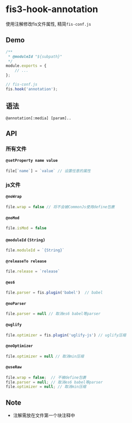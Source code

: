 # fis3-hook-annotation

使用注解修改fis文件属性, 精简`fis-conf.js`

## Demo

```js
/**
 * @moduleId "${subpath}"
 */
module.exports = {
    // ...
};
```

```js
// fis-conf.js
fis.hook('annotation');
```

## 语法

`@annotation[:media] [param]..`

## API

### 所有文件

#### `@setProperty name value`

```js
file[`name`] = `value` // 设置任意的属性
```

### js文件

#### `@noWrap` 

```js
file.wrap = false // 将不会被CommonJs使用define包裹
```

#### `@noMod`

```js
file.isMod = false
```

#### `@moduleId` `{String}`

```js
file.moduleId = `{String}`
```

#### `@releaseTo release`

```js
file.release = `release`
```

#### `@es6`

```js
file.parser = fis.plugin('babel')  // babel
```

#### `@noParser`

```js
file.parser = null // 取消es6 babel等parser
```

#### `@uglify`

```js
file.optimizer = fis.plugin('uglify-js') // uglify压缩
```

#### `@noOptimizer`

```js
file.optimizer = null // 取消min压缩
```

#### `@useRaw`

```js
file.wrap = false;  // 不被define包裹
file.parser = null; // 取消es6 babel等parser
file.optimizer = null; // 取消min压缩
```

## Note

- 注解需放在文件第一个块注释中

